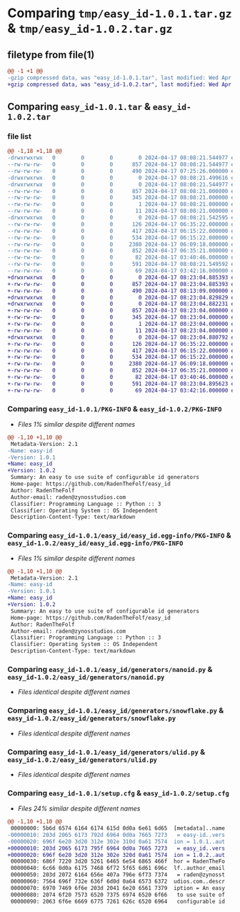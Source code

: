 # Comparing `tmp/easy_id-1.0.1.tar.gz` & `tmp/easy_id-1.0.2.tar.gz`

## filetype from file(1)

```diff
@@ -1 +1 @@
-gzip compressed data, was "easy_id-1.0.1.tar", last modified: Wed Apr 17 08:08:21 2024, max compression
+gzip compressed data, was "easy_id-1.0.2.tar", last modified: Wed Apr 17 08:23:04 2024, max compression
```

## Comparing `easy_id-1.0.1.tar` & `easy_id-1.0.2.tar`

### file list

```diff
@@ -1,18 +1,18 @@
-drwxrwxrwx   0        0        0        0 2024-04-17 08:08:21.544977 easy_id-1.0.1/
--rw-rw-rw-   0        0        0      857 2024-04-17 08:08:21.544977 easy_id-1.0.1/PKG-INFO
--rw-rw-rw-   0        0        0      490 2024-04-17 07:25:26.000000 easy_id-1.0.1/README.md
-drwxrwxrwx   0        0        0        0 2024-04-17 08:08:21.499616 easy_id-1.0.1/easy_id/
-drwxrwxrwx   0        0        0        0 2024-04-17 08:08:21.544977 easy_id-1.0.1/easy_id/easy_id.egg-info/
--rw-rw-rw-   0        0        0      857 2024-04-17 08:08:21.000000 easy_id-1.0.1/easy_id/easy_id.egg-info/PKG-INFO
--rw-rw-rw-   0        0        0      345 2024-04-17 08:08:21.000000 easy_id-1.0.1/easy_id/easy_id.egg-info/SOURCES.txt
--rw-rw-rw-   0        0        0        1 2024-04-17 08:08:21.000000 easy_id-1.0.1/easy_id/easy_id.egg-info/dependency_links.txt
--rw-rw-rw-   0        0        0       11 2024-04-17 08:08:21.000000 easy_id-1.0.1/easy_id/easy_id.egg-info/top_level.txt
-drwxrwxrwx   0        0        0        0 2024-04-17 08:08:21.542595 easy_id-1.0.1/easy_id/generators/
--rw-rw-rw-   0        0        0      126 2024-04-17 06:35:22.000000 easy_id-1.0.1/easy_id/generators/__init__.py
--rw-rw-rw-   0        0        0      417 2024-04-17 06:15:22.000000 easy_id-1.0.1/easy_id/generators/base.py
--rw-rw-rw-   0        0        0      534 2024-04-17 06:15:22.000000 easy_id-1.0.1/easy_id/generators/nanoid.py
--rw-rw-rw-   0        0        0     2380 2024-04-17 06:09:18.000000 easy_id-1.0.1/easy_id/generators/snowflake.py
--rw-rw-rw-   0        0        0      852 2024-04-17 06:35:21.000000 easy_id-1.0.1/easy_id/generators/ulid.py
--rw-rw-rw-   0        0        0       82 2024-04-17 03:40:46.000000 easy_id-1.0.1/pyproject.toml
--rw-rw-rw-   0        0        0      591 2024-04-17 08:08:21.549592 easy_id-1.0.1/setup.cfg
--rw-rw-rw-   0        0        0       69 2024-04-17 03:42:16.000000 easy_id-1.0.1/setup.py
+drwxrwxrwx   0        0        0        0 2024-04-17 08:23:04.885393 easy_id-1.0.2/
+-rw-rw-rw-   0        0        0      857 2024-04-17 08:23:04.885393 easy_id-1.0.2/PKG-INFO
+-rw-rw-rw-   0        0        0      490 2024-04-17 08:13:09.000000 easy_id-1.0.2/README.md
+drwxrwxrwx   0        0        0        0 2024-04-17 08:23:04.829829 easy_id-1.0.2/easy_id/
+drwxrwxrwx   0        0        0        0 2024-04-17 08:23:04.882231 easy_id-1.0.2/easy_id/easy_id.egg-info/
+-rw-rw-rw-   0        0        0      857 2024-04-17 08:23:04.000000 easy_id-1.0.2/easy_id/easy_id.egg-info/PKG-INFO
+-rw-rw-rw-   0        0        0      345 2024-04-17 08:23:04.000000 easy_id-1.0.2/easy_id/easy_id.egg-info/SOURCES.txt
+-rw-rw-rw-   0        0        0        1 2024-04-17 08:23:04.000000 easy_id-1.0.2/easy_id/easy_id.egg-info/dependency_links.txt
+-rw-rw-rw-   0        0        0       11 2024-04-17 08:23:04.000000 easy_id-1.0.2/easy_id/easy_id.egg-info/top_level.txt
+drwxrwxrwx   0        0        0        0 2024-04-17 08:23:04.880792 easy_id-1.0.2/easy_id/generators/
+-rw-rw-rw-   0        0        0      126 2024-04-17 06:35:22.000000 easy_id-1.0.2/easy_id/generators/__init__.py
+-rw-rw-rw-   0        0        0      417 2024-04-17 06:15:22.000000 easy_id-1.0.2/easy_id/generators/base.py
+-rw-rw-rw-   0        0        0      534 2024-04-17 06:15:22.000000 easy_id-1.0.2/easy_id/generators/nanoid.py
+-rw-rw-rw-   0        0        0     2380 2024-04-17 06:09:18.000000 easy_id-1.0.2/easy_id/generators/snowflake.py
+-rw-rw-rw-   0        0        0      852 2024-04-17 06:35:21.000000 easy_id-1.0.2/easy_id/generators/ulid.py
+-rw-rw-rw-   0        0        0       82 2024-04-17 03:40:46.000000 easy_id-1.0.2/pyproject.toml
+-rw-rw-rw-   0        0        0      591 2024-04-17 08:23:04.895623 easy_id-1.0.2/setup.cfg
+-rw-rw-rw-   0        0        0       69 2024-04-17 03:42:16.000000 easy_id-1.0.2/setup.py
```

### Comparing `easy_id-1.0.1/PKG-INFO` & `easy_id-1.0.2/PKG-INFO`

 * *Files 1% similar despite different names*

```diff
@@ -1,10 +1,10 @@
 Metadata-Version: 2.1
-Name: easy-id
-Version: 1.0.1
+Name: easy_id
+Version: 1.0.2
 Summary: An easy to use suite of configurable id generators
 Home-page: https://github.com/RadenTheFolf/easy_id
 Author: RadenTheFolf
 Author-email: raden@zynosstudios.com
 Classifier: Programming Language :: Python :: 3
 Classifier: Operating System :: OS Independent
 Description-Content-Type: text/markdown
```

### Comparing `easy_id-1.0.1/easy_id/easy_id.egg-info/PKG-INFO` & `easy_id-1.0.2/easy_id/easy_id.egg-info/PKG-INFO`

 * *Files 1% similar despite different names*

```diff
@@ -1,10 +1,10 @@
 Metadata-Version: 2.1
-Name: easy-id
-Version: 1.0.1
+Name: easy_id
+Version: 1.0.2
 Summary: An easy to use suite of configurable id generators
 Home-page: https://github.com/RadenTheFolf/easy_id
 Author: RadenTheFolf
 Author-email: raden@zynosstudios.com
 Classifier: Programming Language :: Python :: 3
 Classifier: Operating System :: OS Independent
 Description-Content-Type: text/markdown
```

### Comparing `easy_id-1.0.1/easy_id/generators/nanoid.py` & `easy_id-1.0.2/easy_id/generators/nanoid.py`

 * *Files identical despite different names*

### Comparing `easy_id-1.0.1/easy_id/generators/snowflake.py` & `easy_id-1.0.2/easy_id/generators/snowflake.py`

 * *Files identical despite different names*

### Comparing `easy_id-1.0.1/easy_id/generators/ulid.py` & `easy_id-1.0.2/easy_id/generators/ulid.py`

 * *Files identical despite different names*

### Comparing `easy_id-1.0.1/setup.cfg` & `easy_id-1.0.2/setup.cfg`

 * *Files 24% similar despite different names*

```diff
@@ -1,10 +1,10 @@
 00000000: 5b6d 6574 6164 6174 615d 0d0a 6e61 6d65  [metadata]..name
-00000010: 203d 2065 6173 792d 6964 0d0a 7665 7273   = easy-id..vers
-00000020: 696f 6e20 3d20 312e 302e 310d 0a61 7574  ion = 1.0.1..aut
+00000010: 203d 2065 6173 795f 6964 0d0a 7665 7273   = easy_id..vers
+00000020: 696f 6e20 3d20 312e 302e 320d 0a61 7574  ion = 1.0.2..aut
 00000030: 686f 7220 3d20 5261 6465 6e54 6865 466f  hor = RadenTheFo
 00000040: 6c66 0d0a 6175 7468 6f72 5f65 6d61 696c  lf..author_email
 00000050: 203d 2072 6164 656e 407a 796e 6f73 7374   = raden@zynosst
 00000060: 7564 696f 732e 636f 6d0d 0a64 6573 6372  udios.com..descr
 00000070: 6970 7469 6f6e 203d 2041 6e20 6561 7379  iption = An easy
 00000080: 2074 6f20 7573 6520 7375 6974 6520 6f66   to use suite of
 00000090: 2063 6f6e 6669 6775 7261 626c 6520 6964   configurable id
```

